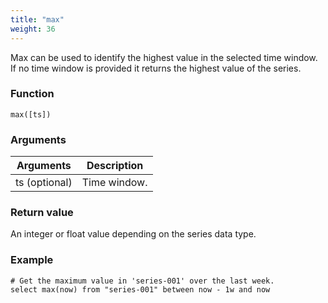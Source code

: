 ```yaml
---
title: "max"
weight: 36
---
```


Max can be used to identify the highest value in the selected time window. If no time window is provided it returns the highest value of the series.

### Function

    max([ts])

### Arguments

 Arguments   | Description
 ----------- | -----------
ts (optional) | Time window.

### Return value

An integer or float value depending on the series data type.

### Example

    # Get the maximum value in 'series-001' over the last week.
    select max(now) from "series-001" between now - 1w and now
